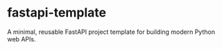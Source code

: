 # fastapi-template
A minimal, reusable FastAPI project template for building modern Python web APIs.
